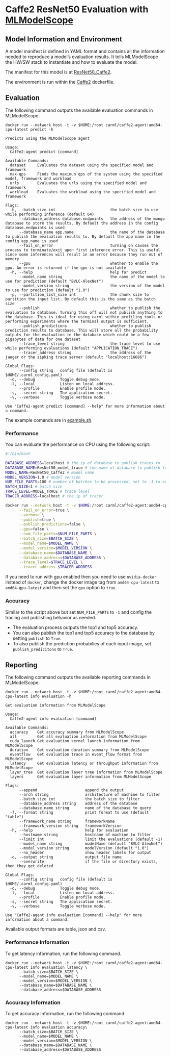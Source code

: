 # Caffe2 ResNet50 Evaluation with [MLModelScope](http://docs.mlmodelscope.org)

## Model Information and Environment

A model manifest is defined in YAML format and contains all the information needed to reproduce a model’s evaluation results. It tells MLModelScope the HW/SW stack to instantiate and how to evaluate the model.

The manifest for this model is at [ResNet50_Caffe2](https://github.com/rai-project/caffe2/blob/master/builtin_models/ResNet50_Caffe2.yml).

The environment is run within the [Caffe2](https://github.com/rai-project/go-caffe2/blob/master/dockerfiles/Dockerfile.amd64_cpu) dockerfile.

## Evaluation

The following command outputs the available evaluation commands in MLModelScope.

```
docker run --network host -t -v $HOME:/root carml/caffe2-agent:amd64-cpu-latest predict -h
```

```
Predicts using the MLModelScope agent

Usage:
  Caffe2-agent predict [command]

Available Commands:
  dataset     Evaluates the dataset using the specified model and framework
  max-qps     Finds the maximun qps of the system using the specified model, framework and workload
  urls        Evaluates the urls using the specified model and framework
  workload    Evaluates the workload using the specified model and framework

Flags:
  -b, --batch_size int                        the batch size to use while performing inference (default 64)
      --database_address database.endpoints   the address of the mongo database to store the results. By default the address in the config database.endpoints is used
      --database_name app.name                the name of the database to publish the evaluation results to. By default the app name in the config app.name is used
      --fail_on_error                         turning on causes the process to terminate/exit upon first inference error. This is useful since some inferences will result in an error because they run out of memory
      --gpu                                   whether to enable the gpu. An error is returned if the gpu is not available
  -h, --help                                  help for predict
      --model_name string                     the name of the model to use for prediction (default "BVLC-AlexNet")
      --model_version string                  the version of the model to use for prediction (default "1.0")
  -p, --partition_list_size int               the chunk size to partition the input list. By default this is the same as the batch size
      --publish                               whether to publish the evaluation to database. Turning this off will not publish anything to the database. This is ideal for using carml within profiling tools or performing experiments where the terminal output is sufficient.
      --publish_predictions                   whether to publish prediction results to database. This will store all the probability outputs for the evaluation in the database which could be a few gigabytes of data for one dataset
      --trace_level string                    the trace level to use while performing evaluations (default "APPLICATION_TRACE")
      --tracer_address string                 the address of the jaeger or the zipking trace server (default "localhost:16686")

Global Flags:
      --config string   config file (default is $HOME/.carml_config.yaml)
  -d, --debug           Toggle debug mode.
  -l, --local           Listen on local address.
      --profile         Enable profile mode.
  -s, --secret string   The application secret.
  -v, --verbose         Toggle verbose mode.

Use "Caffe2-agent predict [command] --help" for more information about a command.
```

The example comands are in [example.sh](example.sh).

### Performance

You can evaluate the performance on CPU using the following script:

```bash
#!/bin/bash

DATABASE_ADDRESS=localhost # the ip of database to publish traces to
DATABASE_NAME=ResNet50_model_trace # the name of database to publish traces to
MODEL_NAME=ResNet50_Caffe2 # model name
MODEL_VERSION=1.0 # model version
NUM_FILE_PARTS=100 # number of batches to be processed, set to -1 to evalute the entire ImageNet
BATCH_SIZE=1 # batch size
TRACE_LEVEL=MODEL_TRACE # trace level
TRACER_ADDRESS=localhost # the ip of tracer

docker run --network host -t -v $HOME:/root carml/caffe2-agent:amd64-cpu-latest predict dataset \
      --fail_on_error=true \
      --verbose \
      --publish=true \
      --publish_predictions=false \
      --gpu=false \
      --num_file_parts=$NUM_FILE_PARTS \
      --batch_size=$BATCH_SIZE \
      --model_name=$MODEL_NAME \
      --model_version=$MODEL_VERSION \
      --database_name=$DATABASE_NAME \
      --database_address=$DATABASE_ADDRESS \
      --trace_level=$TRACE_LEVEL \
      --tracer_address-$TRACER_ADDRESS
```

If you need to run with gpu enabled then you need to use `nvidia-docker` instead of `docker`, change the docker image tag from `amd64-cpu-latest` to `amd64-gpu-latest` and then set the `gpu` option to `true`.

### Accuracy

Similar to the script above but set `NUM_FILE_PARTS` to `-1` and config the tracing and publishing behavior as needed.

- The evaluation process outputs the top1 and top5 accuracy.
- You can also publish the top1 and top5 accuracy to the database by setting `publish` to `True`.
- To also publish the prediction probabilies of each input image, set `publish_predicitons` to `True`.

## Reporting

The following command outputs the available reporting commands in MLModelScope.

```
docker run --network host -t -v $HOME:/root carml/caffe2-agent:amd64-cpu-latest info evaluation -h
```

```
Get evaluation information from MLModelScope

Usage:
  Caffe2-agent info evaluation [command]

Available Commands:
  accuracy    Get accuracy summary from MLModelScope
  all         Get all evaluation information from MLModelScope
  cuda_launch Get evaluation kernel launch information from MLModelScope
  duration    Get evaluation duration summary from MLModelScope
  eventflow   Get evaluation trace in event_flow format from MLModelScope
  latency     Get evaluation latency or throughput information from MLModelScope
  layer_tree  Get evaluation layer tree information from MLModelScope
  layers      Get evaluation layer information from MLModelScope

Flags:
      --append                     append the output
      --arch string                architecture of machine to filter
      --batch_size int             the batch size to filter
      --database_address string    address of the database
      --database_name string       name of the database to query
  -f, --format string              print format to use (default "table")
      --framework_name string      frameworkName
      --framework_version string   frameworkVersion
  -h, --help                       help for evaluation
      --hostname string            hostname of machine to filter
      --limit int                  limit the evaluations (default -1)
      --model_name string          modelName (default "BVLC-AlexNet")
      --model_version string       modelVersion (default "1.0")
      --no_header                  show header labels for output
  -o, --output string              output file name
      --overwrite                  if the file or directory exists, then they get deleted

Global Flags:
      --config string   config file (default is $HOME/.carml_config.yaml)
  -d, --debug           Toggle debug mode.
  -l, --local           Listen on local address.
      --profile         Enable profile mode.
  -s, --secret string   The application secret.
  -v, --verbose         Toggle verbose mode.

Use "Caffe2-agent info evaluation [command] --help" for more information about a command.
```

Available output formats are table, json and csv.

### Performance Information

To get latency information, run the following command.

```
docker run --network host -t -v $HOME:/root carml/caffe2-agent:amd64-cpu-latest info evaluation latency \
      --batch_size=$BATCH_SIZE \
      --model_name=$MODEL_NAME \
      --model_version=$MODEL_VERSION \
      --database_name=$DATABASE_NAME \
      --database_address=$DATABASE_ADDRESS
```

### Accuracy Information

To get accuracy information, run the following command.

```
docker run --network host -t -v $HOME:/root carml/caffe2-agent:amd64-cpu-latest info evaluation accuracy\
      --batch_size=$BATCH_SIZE \
      --model_name=$MODEL_NAME \
      --model_version=$MODEL_VERSION \
      --database_name=$DATABASE_NAME \
      --database_address=$DATABASE_ADDRESS
```

